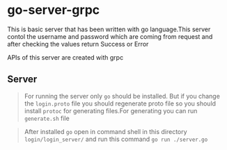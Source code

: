 # go-server-grpc

This is basic server that has been written with go language.This server contol the username and password which are coming from request and after checking the values return Success or Error

APIs of this server are created with grpc

## Server

> For running the server only `go` should be installed. But if you change the `login.proto` file you should regenerate proto file so you should install `protoc` for generating files.For generating you can run `generate.sh` file

> After installed `go` open in command shell in this directory `login/login_server/` and run this command `go run ./server.go`
